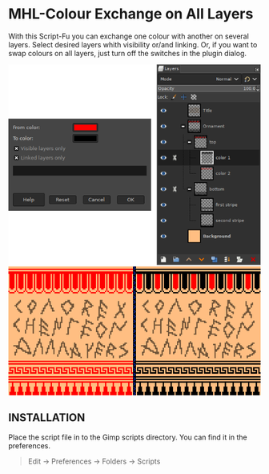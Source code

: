 # MHL-Colour Exchange on All Layers
With this Script-Fu you can exchange one colour with another on several layers.
Select desired layers whith visibility or/and linking.
Or, if you want to swap colours on all layers, just turn off the switches in the plugin dialog.

![screenshot-01](screen-01.png)
![screenshot-02](screen-02.png)

## INSTALLATION
Place the script file in to the Gimp scripts directory. You can find it in the preferences.
> Edit -> Preferences -> Folders -> Scripts

